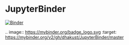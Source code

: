 # JupyterBinder
[![Binder](https://mybinder.org/badge_logo.svg)](https://mybinder.org/v2/gh/dhakust/JupyterBinder/master)

.. image:: https://mybinder.org/badge_logo.svg
 :target: https://mybinder.org/v2/gh/dhakust/JupyterBinder/master
